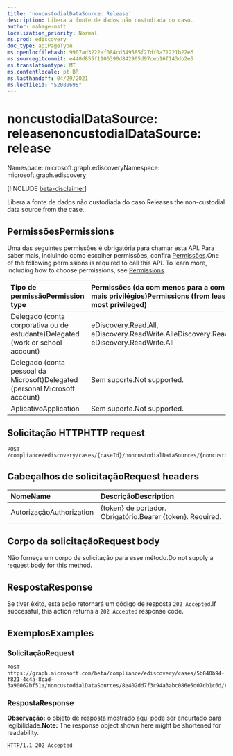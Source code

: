 ```yaml
---
title: 'noncustodialDataSource: Release'
description: Libera a fonte de dados não custodiada do caso.
author: mahage-msft
localization_priority: Normal
ms.prod: ediscovery
doc_type: apiPageType
ms.openlocfilehash: 9907ad3222af084cd349585f27df0a71221b22e6
ms.sourcegitcommit: e440d855f1106390d842905d97ceb16f143db2e5
ms.translationtype: MT
ms.contentlocale: pt-BR
ms.lasthandoff: 04/29/2021
ms.locfileid: "52080695"
---
```

# <a name="noncustodialdatasource-release"></a><span data-ttu-id="ca866-103">noncustodialDataSource: release</span><span class="sxs-lookup"><span data-stu-id="ca866-103">noncustodialDataSource: release</span></span>

<span data-ttu-id="ca866-104">Namespace: microsoft.graph.ediscovery</span><span class="sxs-lookup"><span data-stu-id="ca866-104">Namespace: microsoft.graph.ediscovery</span></span>

[!INCLUDE [beta-disclaimer](../../includes/beta-disclaimer.md)]

<span data-ttu-id="ca866-105">Libera a fonte de dados não custodiada do caso.</span><span class="sxs-lookup"><span data-stu-id="ca866-105">Releases the non-custodial data source from the case.</span></span>

## <a name="permissions"></a><span data-ttu-id="ca866-106">Permissões</span><span class="sxs-lookup"><span data-stu-id="ca866-106">Permissions</span></span>

<span data-ttu-id="ca866-p101">Uma das seguintes permissões é obrigatória para chamar esta API. Para saber mais, incluindo como escolher permissões, confira [Permissões](/graph/permissions-reference).</span><span class="sxs-lookup"><span data-stu-id="ca866-p101">One of the following permissions is required to call this API. To learn more, including how to choose permissions, see [Permissions](/graph/permissions-reference).</span></span>

|<span data-ttu-id="ca866-109">Tipo de permissão</span><span class="sxs-lookup"><span data-stu-id="ca866-109">Permission type</span></span>|<span data-ttu-id="ca866-110">Permissões (da com menos para a com mais privilégios)</span><span class="sxs-lookup"><span data-stu-id="ca866-110">Permissions (from least to most privileged)</span></span>|
|:---|:---|
|<span data-ttu-id="ca866-111">Delegado (conta corporativa ou de estudante)</span><span class="sxs-lookup"><span data-stu-id="ca866-111">Delegated (work or school account)</span></span>|<span data-ttu-id="ca866-112">eDiscovery.Read.All, eDiscovery.ReadWrite.All</span><span class="sxs-lookup"><span data-stu-id="ca866-112">eDiscovery.Read.All, eDiscovery.ReadWrite.All</span></span>|
|<span data-ttu-id="ca866-113">Delegado (conta pessoal da Microsoft)</span><span class="sxs-lookup"><span data-stu-id="ca866-113">Delegated (personal Microsoft account)</span></span>|<span data-ttu-id="ca866-114">Sem suporte.</span><span class="sxs-lookup"><span data-stu-id="ca866-114">Not supported.</span></span>|
|<span data-ttu-id="ca866-115">Aplicativo</span><span class="sxs-lookup"><span data-stu-id="ca866-115">Application</span></span>|<span data-ttu-id="ca866-116">Sem suporte.</span><span class="sxs-lookup"><span data-stu-id="ca866-116">Not supported.</span></span>|

## <a name="http-request"></a><span data-ttu-id="ca866-117">Solicitação HTTP</span><span class="sxs-lookup"><span data-stu-id="ca866-117">HTTP request</span></span>

<!-- {
  "blockType": "ignored"
}
-->

``` http
POST /compliance/ediscovery/cases/{caseId}/noncustodialDataSources/{noncustodialDataSourceId}/Release
```

## <a name="request-headers"></a><span data-ttu-id="ca866-118">Cabeçalhos de solicitação</span><span class="sxs-lookup"><span data-stu-id="ca866-118">Request headers</span></span>

|<span data-ttu-id="ca866-119">Nome</span><span class="sxs-lookup"><span data-stu-id="ca866-119">Name</span></span>|<span data-ttu-id="ca866-120">Descrição</span><span class="sxs-lookup"><span data-stu-id="ca866-120">Description</span></span>|
|:---|:---|
|<span data-ttu-id="ca866-121">Autorização</span><span class="sxs-lookup"><span data-stu-id="ca866-121">Authorization</span></span>|<span data-ttu-id="ca866-p102">{token} de portador. Obrigatório.</span><span class="sxs-lookup"><span data-stu-id="ca866-p102">Bearer {token}. Required.</span></span>|

## <a name="request-body"></a><span data-ttu-id="ca866-124">Corpo da solicitação</span><span class="sxs-lookup"><span data-stu-id="ca866-124">Request body</span></span>

<span data-ttu-id="ca866-125">Não forneça um corpo de solicitação para esse método.</span><span class="sxs-lookup"><span data-stu-id="ca866-125">Do not supply a request body for this method.</span></span>

## <a name="response"></a><span data-ttu-id="ca866-126">Resposta</span><span class="sxs-lookup"><span data-stu-id="ca866-126">Response</span></span>

<span data-ttu-id="ca866-127">Se tiver êxito, esta ação retornará um código de resposta `202 Accepted`.</span><span class="sxs-lookup"><span data-stu-id="ca866-127">If successful, this action returns a `202 Accepted` response code.</span></span>

## <a name="examples"></a><span data-ttu-id="ca866-128">Exemplos</span><span class="sxs-lookup"><span data-stu-id="ca866-128">Examples</span></span>

### <a name="request"></a><span data-ttu-id="ca866-129">Solicitação</span><span class="sxs-lookup"><span data-stu-id="ca866-129">Request</span></span>

<!-- {
  "blockType": "request",
  "name": "noncustodialdatasource_release"
}
-->

``` http
POST https://graph.microsoft.com/beta/compliance/ediscovery/cases/5b840b94-f821-4c4a-8cad-3a90062bf51a/noncustodialDataSources/8e402dd7f3c94a3abc086e5d07db1c6d/release
```

### <a name="response"></a><span data-ttu-id="ca866-130">Resposta</span><span class="sxs-lookup"><span data-stu-id="ca866-130">Response</span></span>

<span data-ttu-id="ca866-131">**Observação:** o objeto de resposta mostrado aqui pode ser encurtado para legibilidade.</span><span class="sxs-lookup"><span data-stu-id="ca866-131">**Note:** The response object shown here might be shortened for readability.</span></span>
<!-- {
  "blockType": "response",
  "truncated": true
}
-->

``` http
HTTP/1.1 202 Accepted
```
